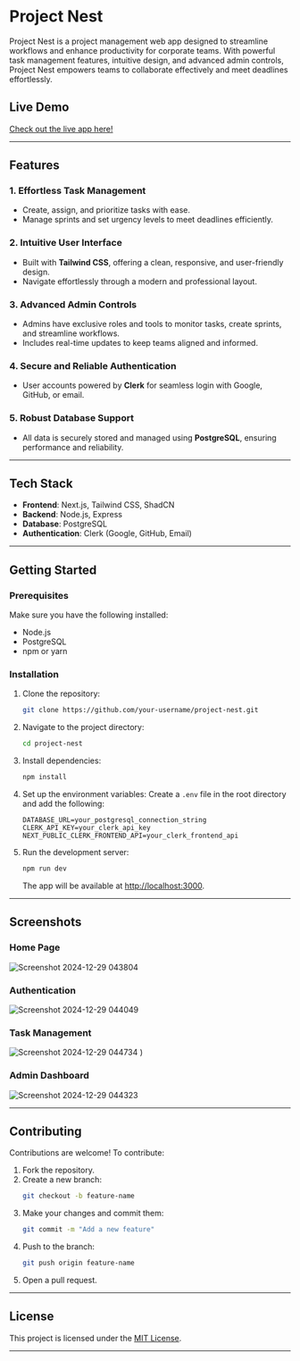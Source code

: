 # Project Nest

Project Nest is a project management web app designed to streamline workflows and enhance productivity for corporate teams. With powerful task management features, intuitive design, and advanced admin controls, Project Nest empowers teams to collaborate effectively and meet deadlines effortlessly.

## Live Demo
[Check out the live app here!](https://projectnestjs.vercel.app)  


---

## Features

### 1. Effortless Task Management
- Create, assign, and prioritize tasks with ease.
- Manage sprints and set urgency levels to meet deadlines efficiently.

### 2. Intuitive User Interface
- Built with **Tailwind CSS**, offering a clean, responsive, and user-friendly design.
- Navigate effortlessly through a modern and professional layout.

### 3. Advanced Admin Controls
- Admins have exclusive roles and tools to monitor tasks, create sprints, and streamline workflows.
- Includes real-time updates to keep teams aligned and informed.

### 4. Secure and Reliable Authentication
- User accounts powered by **Clerk** for seamless login with Google, GitHub, or email.

### 5. Robust Database Support
- All data is securely stored and managed using **PostgreSQL**, ensuring performance and reliability.

---

## Tech Stack
- **Frontend**: Next.js, Tailwind CSS, ShadCN
- **Backend**: Node.js, Express
- **Database**: PostgreSQL
- **Authentication**: Clerk (Google, GitHub, Email)

---

## Getting Started

### Prerequisites
Make sure you have the following installed:
- Node.js
- PostgreSQL
- npm or yarn

### Installation
1. Clone the repository:
   ```bash
   git clone https://github.com/your-username/project-nest.git
   ```

2. Navigate to the project directory:
   ```bash
   cd project-nest
   ```

3. Install dependencies:
   ```bash
   npm install
   ```

4. Set up the environment variables:
   Create a `.env` file in the root directory and add the following:
   ```env
   DATABASE_URL=your_postgresql_connection_string
   CLERK_API_KEY=your_clerk_api_key
   NEXT_PUBLIC_CLERK_FRONTEND_API=your_clerk_frontend_api
   ```

5. Run the development server:
   ```bash
   npm run dev
   ```
   The app will be available at [http://localhost:3000](http://localhost:3000).

---

## Screenshots

### Home Page
![Screenshot 2024-12-29 043804](https://github.com/user-attachments/assets/105e7139-d159-4c05-a24f-a6cabd91845e)

### Authentication
![Screenshot 2024-12-29 044049](https://github.com/user-attachments/assets/0174ab3f-1f0b-4260-b838-28dd1283824c)

### Task Management
![Screenshot 2024-12-29 044734](https://github.com/user-attachments/assets/1f77e5b4-f3b2-4265-bd45-e7ee8bd1d292)
)

### Admin Dashboard
![Screenshot 2024-12-29 044323](https://github.com/user-attachments/assets/6138e6d0-6ea5-429f-b563-f4bc4dbaa4a8)



---

## Contributing
Contributions are welcome! To contribute:
1. Fork the repository.
2. Create a new branch:
   ```bash
   git checkout -b feature-name
   ```
3. Make your changes and commit them:
   ```bash
   git commit -m "Add a new feature"
   ```
4. Push to the branch:
   ```bash
   git push origin feature-name
   ```
5. Open a pull request.

---

## License
This project is licensed under the [MIT License](LICENSE).

---


